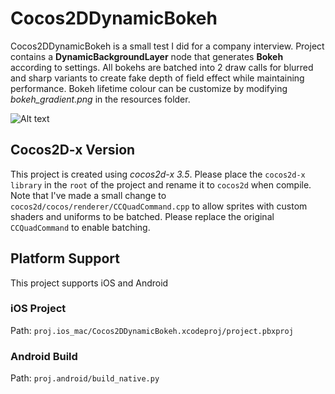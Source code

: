 # Cocos2DDynamicBokeh

Cocos2DDynamicBokeh is a small test I did for a company interview.  Project contains a **DynamicBackgroundLayer** node that generates **Bokeh** according to settings.  All bokehs are batched into 2 draw calls for blurred and sharp variants to create fake depth of field effect while maintaining performance. Bokeh lifetime colour can be customize by modifying *bokeh_gradient.png* in the resources folder.

![Alt text](README/BokehGif.gif?raw=true "Title")


## Cocos2D-x Version

This project is created using *cocos2d-x 3.5*.  Please place the `cocos2d-x library` in the `root` of the project and rename it to `cocos2d` when compile.  Note that I've made a small change to `cocos2d/cocos/renderer/CCQuadCommand.cpp` to allow sprites with custom shaders and uniforms to be batched.  Please replace the original `CCQuadCommand` to enable batching.


## Platform Support

This project supports iOS and Android

### iOS Project
Path: `proj.ios_mac/Cocos2DDynamicBokeh.xcodeproj/project.pbxproj`

### Android Build
Path: `proj.android/build_native.py`
